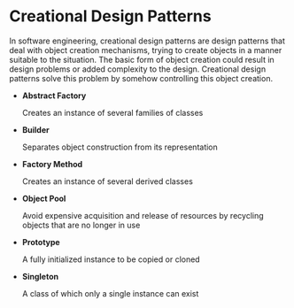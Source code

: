 # Creational Design Patterns
In software engineering, creational design patterns are design patterns that deal with object creation mechanisms, trying to create objects in a manner suitable to the situation. The basic form of object creation could result in design problems or added complexity to the design. Creational design patterns solve this problem by somehow controlling this object creation.

- **Abstract Factory**

    Creates an instance of several families of classes


- **Builder**

    Separates object construction from its representation


- **Factory Method**

    Creates an instance of several derived classes


- **Object Pool**

    Avoid expensive acquisition and release of resources by recycling objects that are no longer in use


- **Prototype**

    A fully initialized instance to be copied or cloned


- **Singleton**

    A class of which only a single instance can exist